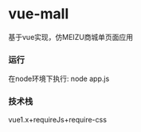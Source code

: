 # vue-mall
基于vue实现，仿MEIZU商城单页面应用

### 运行
在node环境下执行: node app.js

### 技术栈
vue1.x+requireJs+require-css
